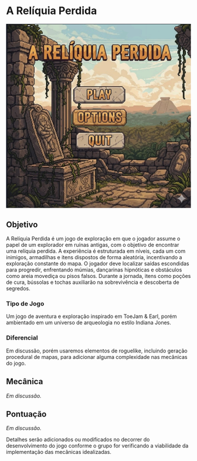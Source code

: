 # A Relíquia Perdida
![Capa](media/Capa.png)

## Objetivo

A Relíquia Perdida é um jogo de exploração em que o jogador assume o papel de um explorador em ruínas antigas, com o objetivo de encontrar uma relíquia perdida. A experiência é estruturada em níveis, cada um com inimigos, armadilhas e itens dispostos de forma aleatória, incentivando a exploração constante do mapa. O jogador deve localizar saídas escondidas para progredir, enfrentando múmias, dançarinas hipnóticas e obstáculos como areia movediça ou pisos falsos. Durante a jornada, itens como poções de cura, bússolas e tochas auxiliarão na sobrevivência e descoberta de segredos. 

### Tipo de Jogo
Um jogo de aventura e exploração inspirado em ToeJam & Earl, porém ambientado em um universo de arqueologia no estilo Indiana Jones.

### Diferencial
Em discussão, porém usaremos elementos de roguelike, incluindo geração procedural de mapas, para adicionar alguma complexidade nas mecânicas do jogo.

## Mecânica
*Em discussão.*

## Pontuação
*Em discussão.*

Detalhes serão adicionados ou modificados no decorrer do desenvolvimento do jogo conforme o grupo for verificando a viabilidade da implementação das mecânicas idealizadas.
